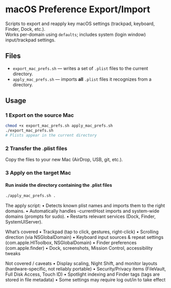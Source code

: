 # macOS Preference Export/Import

Scripts to export and reapply key macOS settings (trackpad, keyboard, Finder, Dock, etc.).  
Works per-domain using `defaults`; includes system (login window) input/trackpad settings.

## Files

- `export_mac_prefs.sh` — writes a set of `.plist` files to the current directory.
- `apply_mac_prefs.sh` — imports **all** `.plist` files it recognizes from a directory.

## Usage

### 1 Export on the source Mac

```bash
chmod +x export_mac_prefs.sh apply_mac_prefs.sh
./export_mac_prefs.sh
# Plists appear in the current directory
```

### 2 Transfer the .plist files

Copy the files to your new Mac (AirDrop, USB, git, etc.).

### 3 Apply on the target Mac

#### Run inside the directory containing the .plist files

```bash
./apply_mac_prefs.sh .
```

The apply script:
 • Detects known plist names and imports them to the right domains.
 • Automatically handles -currentHost imports and system-wide domains (prompts for sudo).
 • Restarts relevant services (Dock, Finder, SystemUIServer).

What’s covered
 • Trackpad (tap to click, gestures, right-click)
 • Scrolling direction (via NSGlobalDomain)
 • Keyboard input sources & repeat settings (com.apple.HIToolbox, NSGlobalDomain)
 • Finder preferences (com.apple.finder)
 • Dock, screenshots, Mission Control, accessibility tweaks

Not covered / caveats
 • Display scaling, Night Shift, and monitor layouts (hardware-specific, not reliably portable)
 • Security/Privacy items (FileVault, Full Disk Access, Touch ID)
 • Spotlight indexing and Finder tags (tags are stored in file metadata)
 • Some settings may require log out/in to take effect
